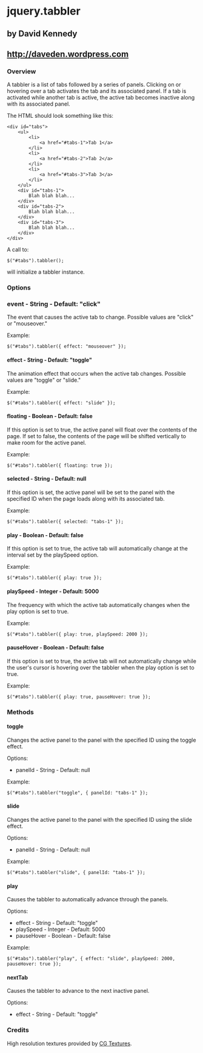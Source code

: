 # jquery.tabbler
## by David Kennedy
## http://daveden.wordpress.com

### Overview

A tabbler is a list of tabs followed by a series of panels. Clicking on or hovering over a tab activates the tab and its associated panel. If a tab is activated while another tab is active, the active tab becomes inactive along with its associated panel.

The HTML should look something like this:

    <div id="tabs">
        <ul>
            <li>
                <a href="#tabs-1">Tab 1</a>
            </li>
            <li>
                <a href="#tabs-2">Tab 2</a>
            </li>
            <li>
                <a href="#tabs-3">Tab 3</a>
            </li>
        </ul>
        <div id="tabs-1">
            Blah blah blah...
        </div>
        <div id="tabs-2">
            Blah blah blah...
        </div>
        <div id="tabs-3">
            Blah blah blah...
        </div>
    </div>

A call to:

    $("#tabs").tabbler();

will initialize a tabbler instance.

### Options

### event - String - Default: "click"
The event that causes the active tab to change. Possible values are "click" or "mouseover."

Example:

    $("#tabs").tabbler({ effect: "mouseover" });

#### effect - String - Default: "toggle"
The animation effect that occurs when the active tab changes. Possible values are "toggle" or "slide."

Example:

    $("#tabs").tabbler({ effect: "slide" });

#### floating - Boolean - Default: false
If this option is set to true, the active panel will float over the contents of the page. If set to false, the contents of the page will be shifted vertically to make room for the active panel.

Example:

    $("#tabs").tabbler({ floating: true });

#### selected - String - Default: null
If this option is set, the active panel will be set to the panel with the specified ID when the page loads along with its associated tab.

Example:

    $("#tabs").tabbler({ selected: "tabs-1" });

#### play - Boolean - Default: false
If this option is set to true, the active tab will automatically change at the interval set by the playSpeed option.

Example:

    $("#tabs").tabbler({ play: true });

#### playSpeed - Integer - Default: 5000
The frequency with which the active tab automatically changes when the play option is set to true.

Example:

    $("#tabs").tabbler({ play: true, playSpeed: 2000 });

#### pauseHover - Boolean - Default: false
If this option is set to true, the active tab will not automatically change while the user's cursor is hovering over the tabbler when the play option is set to true.

Example:

    $("#tabs").tabbler({ play: true, pauseHover: true });

### Methods

#### toggle
Changes the active panel to the panel with the specified ID using the toggle effect.

Options:

* panelId - String - Default: null

Example:

    $("#tabs").tabbler("toggle", { panelId: "tabs-1" });

#### slide
Changes the active panel to the panel with the specified ID using the slide effect.

Options:

* panelId - String - Default: null

Example:

    $("#tabs").tabbler("slide", { panelId: "tabs-1" });

#### play
Causes the tabbler to automatically advance through the panels.

Options:

* effect - String - Default: "toggle"
* playSpeed - Integer - Default: 5000
* pauseHover - Boolean - Default: false

Example:

    $("#tabs").tabbler("play", { effect: "slide", playSpeed: 2000, pauseHover: true });

#### nextTab
Causes the tabbler to advance to the next inactive panel.

Options:

* effect - String - Default: "toggle"

### Credits

High resolution textures provided by [CG Textures](http://www.cgtextures.com/).
